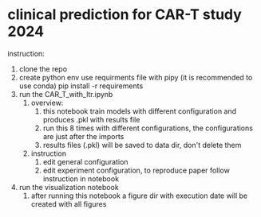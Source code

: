 # clinical prediction for CAR-T study 2024

instruction:
1. clone the repo
2. create python env
   use requirments file with pipy (it is recommended to use conda)
   pip install -r requirements
3. run the CAR_T_with_ltr.ipynb
   1. overview:
      1. this notebook train models with different configuration and produces .pkl with results file
      2. run this 8 times with different configurations, the configurations are just after the imports
      3. results files (.pkl) will be saved to data dir, don't delete them
   2. instruction
      1. edit general configuration
      2. edit experiment configuration, to reproduce paper follow instruction in notebook
4. run the visualization notebook
   1. after running this notebook a figure dir with execution date will be created with all figures
